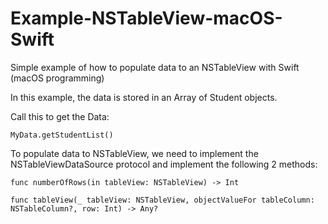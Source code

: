 # Example-NSTableView-macOS-Swift
Simple example of how to populate data to an NSTableView with Swift (macOS programming)

In this example, the data is stored in an Array of Student objects.

Call this to get the Data:
```
MyData.getStudentList()
```
To populate data to NSTableView, we need to implement the NSTableViewDataSource protocol and implement the following 2 methods:
```
func numberOfRows(in tableView: NSTableView) -> Int

func tableView(_ tableView: NSTableView, objectValueFor tableColumn: NSTableColumn?, row: Int) -> Any?
```
